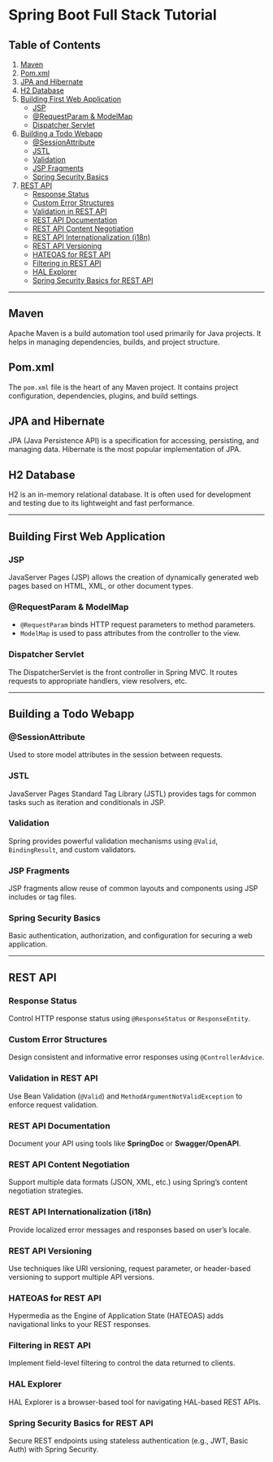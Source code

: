 # Spring Boot Full Stack Tutorial

## Table of Contents
1. [Maven](#maven)
2. [Pom.xml](#pomxml)
3. [JPA and Hibernate](#jpa-and-hibernate)
4. [H2 Database](#h2-database)
5. [Building First Web Application](#building-first-web-application)
    - [JSP](#jsp)
    - [@RequestParam & ModelMap](#requestparam--modelmap)
    - [Dispatcher Servlet](#dispatcher-servlet)
6. [Building a Todo Webapp](#building-a-todo-webapp)
    - [@SessionAttribute](#sessionattribute)
    - [JSTL](#jstl)
    - [Validation](#validation)
    - [JSP Fragments](#jsp-fragments)
    - [Spring Security Basics](#spring-security-basics)
7. [REST API](#rest-api)
    - [Response Status](#response-status)
    - [Custom Error Structures](#custom-error-structures)
    - [Validation in REST API](#validation-in-rest-api)
    - [REST API Documentation](#rest-api-documentation)
    - [REST API Content Negotiation](#rest-api-content-negotiation)
    - [REST API Internationalization (i18n)](#rest-api-internationalization-i18n)
    - [REST API Versioning](#rest-api-versioning)
    - [HATEOAS for REST API](#hateoas-for-rest-api)
    - [Filtering in REST API](#filtering-in-rest-api)
    - [HAL Explorer](#hal-explorer)
    - [Spring Security Basics for REST API](#spring-security-basics-for-rest-api)

---

## Maven
Apache Maven is a build automation tool used primarily for Java projects. It helps in managing dependencies, builds, and project structure.

## Pom.xml
The `pom.xml` file is the heart of any Maven project. It contains project configuration, dependencies, plugins, and build settings.

## JPA and Hibernate
JPA (Java Persistence API) is a specification for accessing, persisting, and managing data. Hibernate is the most popular implementation of JPA.

## H2 Database
H2 is an in-memory relational database. It is often used for development and testing due to its lightweight and fast performance.

---

## Building First Web Application

### JSP
JavaServer Pages (JSP) allows the creation of dynamically generated web pages based on HTML, XML, or other document types.

### @RequestParam & ModelMap
- `@RequestParam` binds HTTP request parameters to method parameters.
- `ModelMap` is used to pass attributes from the controller to the view.

### Dispatcher Servlet
The DispatcherServlet is the front controller in Spring MVC. It routes requests to appropriate handlers, view resolvers, etc.

---

## Building a Todo Webapp

### @SessionAttribute
Used to store model attributes in the session between requests.

### JSTL
JavaServer Pages Standard Tag Library (JSTL) provides tags for common tasks such as iteration and conditionals in JSP.

### Validation
Spring provides powerful validation mechanisms using `@Valid`, `BindingResult`, and custom validators.

### JSP Fragments
JSP fragments allow reuse of common layouts and components using JSP includes or tag files.

### Spring Security Basics
Basic authentication, authorization, and configuration for securing a web application.

---

## REST API

### Response Status
Control HTTP response status using `@ResponseStatus` or `ResponseEntity`.

### Custom Error Structures
Design consistent and informative error responses using `@ControllerAdvice`.

### Validation in REST API
Use Bean Validation (`@Valid`) and `MethodArgumentNotValidException` to enforce request validation.

### REST API Documentation
Document your API using tools like **SpringDoc** or **Swagger/OpenAPI**.

### REST API Content Negotiation
Support multiple data formats (JSON, XML, etc.) using Spring’s content negotiation strategies.

### REST API Internationalization (i18n)
Provide localized error messages and responses based on user’s locale.

### REST API Versioning
Use techniques like URI versioning, request parameter, or header-based versioning to support multiple API versions.

### HATEOAS for REST API
Hypermedia as the Engine of Application State (HATEOAS) adds navigational links to your REST responses.

### Filtering in REST API
Implement field-level filtering to control the data returned to clients.

### HAL Explorer
HAL Explorer is a browser-based tool for navigating HAL-based REST APIs.

### Spring Security Basics for REST API
Secure REST endpoints using stateless authentication (e.g., JWT, Basic Auth) with Spring Security.

